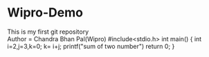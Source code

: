 # Wipro-Demo
This is my first git repository
<br>
Author = Chandra Bhan Pal(Wipro)
#include<stdio.h>
int main()
{
    int i=2,j=3,k=0;
    k= i+j;
    printf("sum of two number")
    return 0;
}